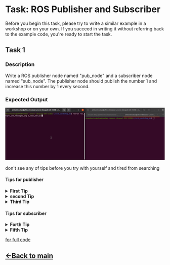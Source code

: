 # Task: ROS Publisher and Subscriber

Before you begin this task, please try to write a similar example in a workshop or on your own. If you succeed in writing it without referring back to the example code, you're ready to start the task.

## Task 1

### Description
Write a ROS publisher node named "pub_node" and a subscriber node named "sub_node". The publisher node should publish the number 1 and increase this number by 1 every second.

### Expected Output
![Expected Output](images/1_task_pub_sub.gif)

don't see any of tips before you try with yourself and tired from searching  

#### Tips for publisher
<details>
<summary><b>First Tip</b></summary>
To get started, search about `int` messages in ROS.
</details>

<details>
<summary><b>second Tip</b></summary>
import msg that used in the task 

```python
from std_msgs.msg import Int16
```
the variable that you publish it you need to Declare and intialize the variable before while loop becouse if you put it in loop will be 1 every loop becouse of you make Declaration and Initialization every loop

```python
number = 1
while not rospy.is_shutdown():
    # continue code ...
```

</details>

<details>
<summary><b>Third Tip</b></summary>
you need to make rate by 1,  
1 mean that the publisher publish one msg every one second

```python
    rate = rospy.Rate(1) 
```

If the task is not solved after all this, you are now joking.
You need to return the workshop tickets and complete the example again

</details>

#### Tips for subscriber

<details>
<summary><b>Forth Tip</b></summary>
you need to subscribe in tobic with same data type publisher

```python
    rospy.Subscriber('number_topic', Int16, number_callback)
```
</details>

<details>
<summary><b>Fifth Tip</b></summary>
you need to extract data with right format `number.data`

```python
        rospy.loginfo("the number received is : "+ str(number.data))
```
</details>


[for full code ](scripts)

## [<-Back to main](../../ros_topic_and_messages.md)



